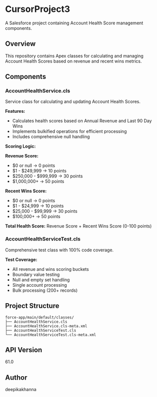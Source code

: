 # CursorProject3

A Salesforce project containing Account Health Score management components.

## Overview

This repository contains Apex classes for calculating and managing Account Health Scores based on revenue and recent wins metrics.

## Components

### AccountHealthService.cls
Service class for calculating and updating Account Health Scores.

**Features:**
- Calculates health scores based on Annual Revenue and Last 90 Day Wins
- Implements bulkified operations for efficient processing
- Includes comprehensive null handling

**Scoring Logic:**

**Revenue Score:**
- $0 or null → 0 points
- $1 - $249,999 → 10 points  
- $250,000 - $999,999 → 30 points
- $1,000,000+ → 50 points

**Recent Wins Score:**
- $0 or null → 0 points
- $1 - $24,999 → 10 points
- $25,000 - $99,999 → 30 points
- $100,000+ → 50 points

**Total Health Score:** Revenue Score + Recent Wins Score (0-100 points)

### AccountHealthServiceTest.cls
Comprehensive test class with 100% code coverage.

**Test Coverage:**
- All revenue and wins scoring buckets
- Boundary value testing
- Null and empty set handling
- Single account processing
- Bulk processing (200+ records)

## Project Structure

```
force-app/main/default/classes/
├── AccountHealthService.cls
├── AccountHealthService.cls-meta.xml
├── AccountHealthServiceTest.cls
└── AccountHealthServiceTest.cls-meta.xml
```

## API Version
61.0

## Author
deepikakhanna